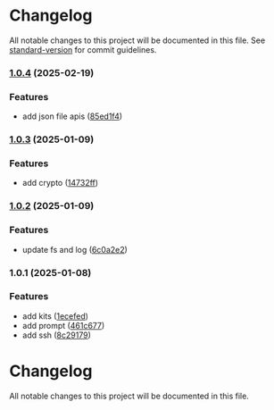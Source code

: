 # Changelog

All notable changes to this project will be documented in this file. See [standard-version](https://github.com/conventional-changelog/standard-version) for commit guidelines.

### [1.0.4](https://github.com/ustinian-wang/node-kit/compare/v1.0.3...v1.0.4) (2025-02-19)


### Features

* add json file apis ([85ed1f4](https://github.com/ustinian-wang/node-kit/commit/85ed1f46645853ca1c5cf516e2aebb73160d2a43))

### [1.0.3](https://github.com/ustinian-wang/node-kit/compare/v1.0.2...v1.0.3) (2025-01-09)


### Features

* add crypto ([14732ff](https://github.com/ustinian-wang/node-kit/commit/14732ff6f60d607eadfc8f65196127a4da4e2e02))

### [1.0.2](https://github.com/ustinian-wang/node-kit/compare/v1.0.1...v1.0.2) (2025-01-09)


### Features

* update fs and log ([6c0a2e2](https://github.com/ustinian-wang/node-kit/commit/6c0a2e27f8b74d149d952d003537322bbb41707b))

### 1.0.1 (2025-01-08)


### Features

* add kits ([1ecefed](https://github.com/ustinian-wang/node-kit/commit/1ecefed93c4b2f9ff98b654cf12eac4ae0f48b69))
* add prompt ([461c677](https://github.com/ustinian-wang/node-kit/commit/461c677149f281f7b4f460153d0ae98f3ea8ecfc))
* add ssh ([8c29179](https://github.com/ustinian-wang/node-kit/commit/8c2917902b31be64b28ee0d8dddb2b028f6e815a))

# Changelog

All notable changes to this project will be documented in this file. 